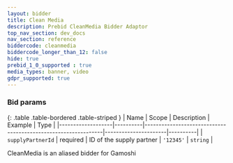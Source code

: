 ```yaml
---
layout: bidder
title: Clean Media
description: Prebid CleanMedia Bidder Adaptor
top_nav_section: dev_docs
nav_section: reference
biddercode: cleanmedia
biddercode_longer_than_12: false
hide: true
prebid_1_0_supported : true
media_types: banner, video
gdpr_supported: true
---
```


### Bid params

{: .table .table-bordered .table-striped }
| Name              | Scope    | Description                                                   | Example              | Type     |
|-------------------|----------|---------------------------------------------------------------|----------------------|----------|
| `supplyPartnerId` | required | ID of the supply partner | `'12345'`            | `string` |

CleanMedia is an aliased bidder for Gamoshi

